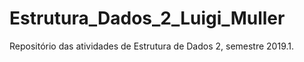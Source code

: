 # Estrutura_Dados_2_Luigi_Muller
Repositório das atividades de Estrutura de Dados 2, semestre 2019.1.
